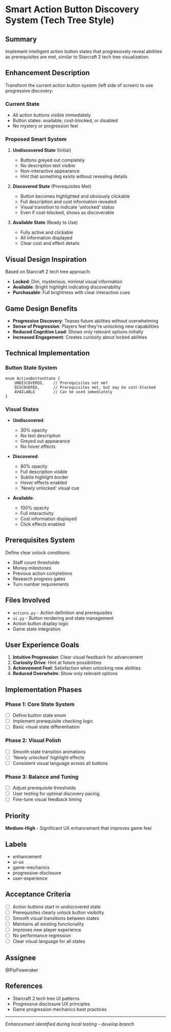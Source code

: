 # Smart Action Button Discovery System (Tech Tree Style)

## Summary
Implement intelligent action button states that progressively reveal abilities as prerequisites are met, similar to Starcraft 2 tech tree visualization.

## Enhancement Description
Transform the current action button system (left side of screen) to use progressive discovery:

### Current State
- All action buttons visible immediately
- Button states: available, cost-blocked, or disabled
- No mystery or progression feel

### Proposed Smart System
1. **Undiscovered State** (Initial)
   - Buttons greyed out completely
   - No description text visible
   - Non-interactive appearance
   - Hint that something exists without revealing details

2. **Discovered State** (Prerequisites Met)
   - Button becomes highlighted and obviously clickable
   - Full description and cost information revealed
   - Visual transition to indicate 'unlocked' status
   - Even if cost-blocked, shows as discoverable

3. **Available State** (Ready to Use)
   - Fully active and clickable
   - All information displayed
   - Clear cost and effect details

## Visual Design Inspiration
Based on Starcraft 2 tech tree approach:
- **Locked**: Dim, mysterious, minimal visual information
- **Available**: Bright highlight indicating discoverability
- **Purchasable**: Full brightness with clear interaction cues

## Game Design Benefits
- **Progressive Discovery**: Teases future abilities without overwhelming
- **Sense of Progression**: Players feel they're unlocking new capabilities
- **Reduced Cognitive Load**: Shows only relevant options initially
- **Increased Engagement**: Creates curiosity about locked abilities

## Technical Implementation
### Button State System
```
enum ActionButtonState {
    UNDISCOVERED,    // Prerequisites not met
    DISCOVERED,      // Prerequisites met, but may be cost-blocked
    AVAILABLE        // Can be used immediately
}
```

### Visual States
- **Undiscovered**: 
  - 30% opacity
  - No text description
  - Greyed out appearance
  - No hover effects

- **Discovered**:
  - 80% opacity
  - Full description visible
  - Subtle highlight border
  - Hover effects enabled
  - 'Newly unlocked' visual cue

- **Available**:
  - 100% opacity
  - Full interactivity
  - Cost information displayed
  - Click effects enabled

## Prerequisites System
Define clear unlock conditions:
- Staff count thresholds
- Money milestones
- Previous action completions
- Research progress gates
- Turn number requirements

## Files Involved
- `actions.py` - Action definition and prerequisites
- `ui.py` - Button rendering and state management
- Action button display logic
- Game state integration

## User Experience Goals
1. **Intuitive Progression**: Clear visual feedback for advancement
2. **Curiosity Drive**: Hint at future possibilities
3. **Achievement Feel**: Satisfaction when unlocking new abilities
4. **Reduced Overwhelm**: Show only relevant options

## Implementation Phases

### Phase 1: Core State System
- [ ] Define button state enum
- [ ] Implement prerequisite checking logic
- [ ] Basic visual state differentiation

### Phase 2: Visual Polish
- [ ] Smooth state transition animations
- [ ] 'Newly unlocked' highlight effects
- [ ] Consistent visual language across all buttons

### Phase 3: Balance and Tuning
- [ ] Adjust prerequisite thresholds
- [ ] User testing for optimal discovery pacing
- [ ] Fine-tune visual feedback timing

## Priority
**Medium-High** - Significant UX enhancement that improves game feel

## Labels
- enhancement
- ui-ux
- game-mechanics
- progressive-disclosure
- user-experience

## Acceptance Criteria
- [ ] Action buttons start in undiscovered state
- [ ] Prerequisites clearly unlock button visibility
- [ ] Smooth visual transitions between states
- [ ] Maintains all existing functionality
- [ ] Improves new player experience
- [ ] No performance regression
- [ ] Clear visual language for all states

## Assignee
@PipFoweraker

## References
- Starcraft 2 tech tree UI patterns
- Progressive disclosure UX principles
- Game progression mechanics best practices

---
*Enhancement identified during local testing - develop branch*
